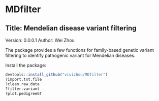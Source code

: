# MDfilter
## Title: Mendelian disease variant filtering
Version: 0.0.0.1
Author: Wei Zhou

The package provides a few functions for family-based genetic variant filtering to identify pathogenic variant for Mendelian diseases.


Install the package:
```r
devtools::install_github("vivizhou/MDfilter")
?import.txt.file
?clean.raw.data
?filter.variant
?plot.pedigreeGT
```



